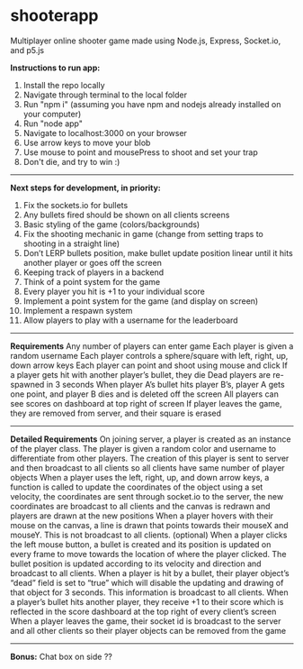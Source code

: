 # shooterapp
Multiplayer online shooter game made using Node.js, Express, Socket.io, and p5.js

**Instructions to run app:**
1. Install the repo locally
2. Navigate through terminal to the local folder
3. Run "npm i" (assuming you have npm and nodejs already installed on your computer)
4. Run "node app"
5. Navigate to localhost:3000 on your browser
6. Use arrow keys to move your blob
7. Use mouse to point and mousePress to shoot and set your trap
8. Don't die, and try to win :)

----------------
**Next steps for development, in priority:**
1. Fix the sockets.io for bullets
2. Any bullets fired should be shown on all clients screens
3. Basic styling of the game (colors/backgrounds)
4. Fix the shooting mechanic in game (change from setting traps to shooting in a straight line)
5. Don’t LERP bullets position, make bullet update position linear until it hits another player or goes off the screen
6. Keeping track of players in a backend 
7. Think of a point system for the game
8. Every player you hit is +1 to your individual score
9. Implement a point system for the game (and display on screen)
9. Implement a respawn system
10. Allow players to play with a username for the leaderboard

----------------
**Requirements**
Any number of players can enter game
Each player is given a random username
Each player controls a sphere/square with left, right, up, down arrow keys
Each player can point and shoot using mouse and click
If a player gets hit with another player’s bullet, they die
Dead players are re-spawned in 3 seconds
When player A’s bullet hits player B’s, player A gets one point, and player B dies and is deleted off the screen
All players can see scores on dashboard at top right of screen
If player leaves the game, they are removed from server, and their square is erased


----------------
**Detailed Requirements**
On joining server, a player is created as an instance of the player class. The player is given a random color and username to differentiate from other players. The creation of this player is sent to server and then broadcast to all clients so all clients have same number of player objects
When a player uses the left, right, up, and down arrow keys, a function is called to update the coordinates of the object using a set velocity, the coordinates are sent through socket.io to the server, the new coordinates are broadcast to all clients and the canvas is redrawn and players are drawn at the new positions
When a player hovers with their mouse on the canvas, a line is drawn that points towards their mouseX and mouseY. This is not broadcast to all clients. (optional)
When a player clicks the left mouse button, a bullet is created and its position is updated on every frame to move towards the location of where the player clicked. The bullet position is updated according to its velocity and direction and broadcast to all clients.
When a player is hit by a bullet, their player object’s “dead” field is set to “true” which will disable the updating and drawing of that object for 3 seconds. This information is broadcast to all clients. 
When a player’s bullet hits another player, they receive +1 to their score which is reflected in the score dashboard at the top right of every client’s screen
When a player leaves the game, their socket id is broadcast to the server and all other clients so their player objects can be removed from the game


----------------
**Bonus:**
Chat box on side ?? 




